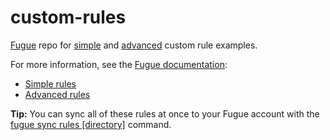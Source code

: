 # custom-rules
[Fugue](https://riskmanager.fugue.co/) repo for [simple](./simple) and [advanced](./advanced) custom rule examples.

For more information, see the [Fugue documentation](https://docs.fugue.co/rules.html):
  - [Simple rules](https://docs.fugue.co/rules.html#simple-custom-rule)
  - [Advanced rules](https://docs.fugue.co/rules.html#advanced-custom-rule)

**Tip:** You can sync all of these rules at once to your Fugue account with the [fugue sync rules [directory]](https://docs.fugue.co/cli-sync.html) command.